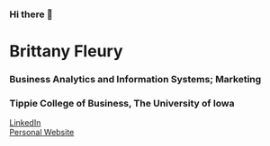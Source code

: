 ### Hi there 👋
# Brittany Fleury
### Business Analytics and Information Systems; Marketing 
### Tippie College of Business, The University of Iowa


[LinkedIn](https://www.linkedin.com/in/brittanyfleury/) <br>
[Personal Website](https://brittanyfleury.com/)
<!--
**brittanyfleury/brittanyfleury** is a ✨ _special_ ✨ repository because its `README.md` (this file) appears on your GitHub profile.

Here are some ideas to get you started:

- 🔭 I’m currently working on ...
- 🌱 I’m currently learning ...
- 👯 I’m looking to collaborate on ...
- 🤔 I’m looking for help with ...
- 💬 Ask me about ...
- 📫 How to reach me: ...
- 😄 Pronouns: ...
- ⚡ Fun fact: ...
-->
